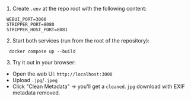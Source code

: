 1. Create `.env` at the repo root with the following content:

  ``` 
   WEBUI_PORT=3000
   STRIPPER_PORT=8080
   STRIPPER_HOST_PORT=8081 
   ```

2. Start both services (run from the root of the repository):
  ``` 
    docker compose up --build
  ``` 
3. Try it out in your browser:

- Open the web UI: `http://localhost:3000`
- Upload `.jpg`/`.jpeg` 
- Click "Clean Metadata" -> you'll get a `cleaned.jpg` download with EXIF metadata removed.